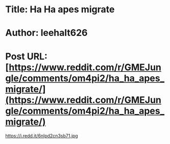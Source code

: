 # Title: Ha Ha apes migrate
# Author: leehalt626
# Post URL: [https://www.reddit.com/r/GMEJungle/comments/om4pi2/ha_ha_apes_migrate/](https://www.reddit.com/r/GMEJungle/comments/om4pi2/ha_ha_apes_migrate/)


https://i.redd.it/6nlpd2cn3sb71.jpg